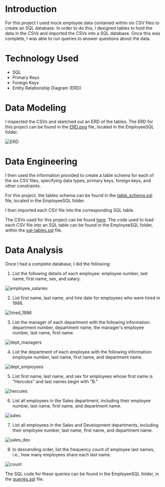 

# Introduction

For this project I used mock employee data contained within six CSV files to create an SQL database. In order to do this, I designed tables to hold the data in the CSVs and imported the CSVs into a SQL database. Once this was complete, I was able to run queries to answer questions about the data.

# Technology Used
- SQL
- Primary Keys
- Foreign Keys
- Entity Relationship Diagram (ERD)

# Data Modeling
I inspected the CSVs and sketched out an ERD of the tables. The ERD for this project can be found in the [ERD.png](EmployeeSQL/ERD.png) file, located in the EmployeeSQL folder.

![ERD](EmployeeSQL/ERD.png)

# Data Engineering
I then used the information provided to create a table schema for each of the six CSV files, specifying data types, primary keys, foreign keys, and other constraints. 

For this project, the tables schema can be found in the [table_schema.sql](EmployeeSQL/table_schema.sql) file, located in the EmployeeSQL folder.

I then imported each CSV file into the corresponding SQL table.

The CSVs used for this project can be found [here](EmployeeSQL/Data). The code used to load each CSV file into an SQL table can be found in the EmployeeSQL folder, within the [sql-tables.sql](EmployeeSQL/sql-tables.sql) file.

# Data Analysis
Once I had a complete database, I did the following:

1. List the following details of each employee: employee number, last name, first name, sex, and salary.

![employee_salaries](EmployeeSQL/Images/employee_salaries.png)

2. List first name, last name, and hire date for employees who were hired in 1986.

![hired_1986](EmployeeSQL/Images/hire_1986.png)

3. List the manager of each department with the following information: department number, department name, the manager's employee number, last name, first name.

![dept_managers](EmployeeSQL/Images/dept_managers.png)

4. List the department of each employee with the following information: employee number, last name, first name, and department name.

![dept_employees](EmployeeSQL/Images/dept_employees.png)

5. List first name, last name, and sex for employees whose first name is "Hercules" and last names begin with "B."

![hercules](EmployeeSQL/Images/hercules.png)

6. List all employees in the Sales department, including their employee number, last name, first name, and department name.

![sales](EmployeeSQL/Images/sales.png)

7. List all employees in the Sales and Development departments, including their employee number, last name, first name, and department name.

![sales_dev](EmployeeSQL/Images/sales_dev.png)

8. In descending order, list the frequency count of employee last names, i.e., how many employees share each last name.

![count](EmployeeSQL/Images/count.png)

The SQL code for these queries can be found in the EmployeeSQL folder, in the [queries.sql](EmployeeSQL/queries.sql) file.
